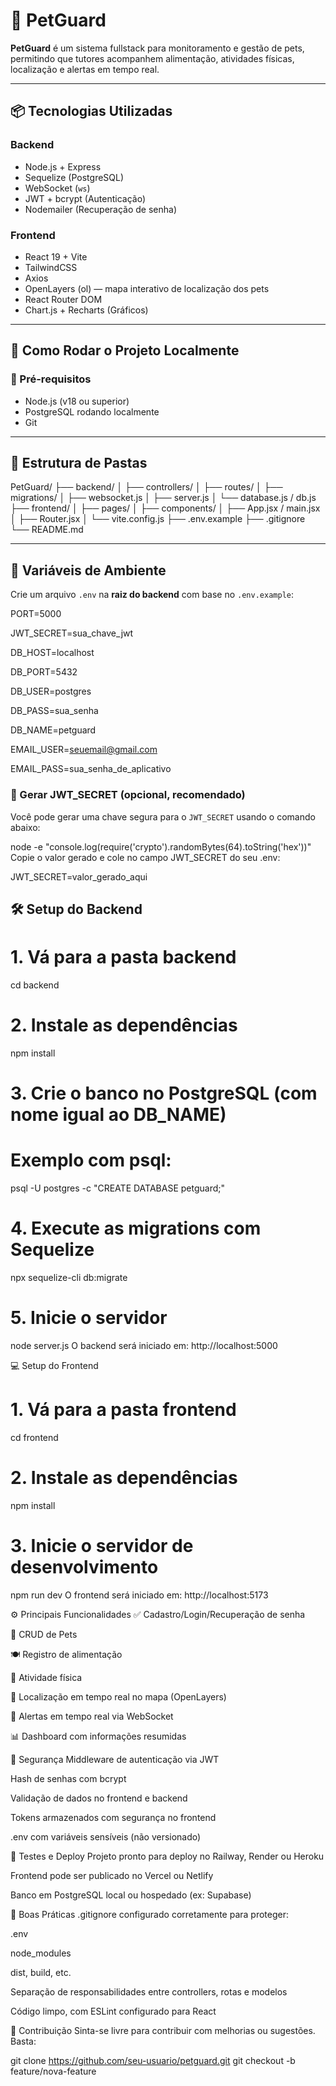 # 🐾 PetGuard

**PetGuard** é um sistema fullstack para monitoramento e gestão de pets, permitindo que tutores acompanhem alimentação, atividades físicas, localização e alertas em tempo real.

---

## 📦 Tecnologias Utilizadas

### Backend
- Node.js + Express
- Sequelize (PostgreSQL)
- WebSocket (`ws`)
- JWT + bcrypt (Autenticação)
- Nodemailer (Recuperação de senha)

### Frontend
- React 19 + Vite
- TailwindCSS
- Axios
- OpenLayers (ol) — mapa interativo de localização dos pets
- React Router DOM
- Chart.js + Recharts (Gráficos)

---

## 🚀 Como Rodar o Projeto Localmente

### 🔧 Pré-requisitos
- Node.js (v18 ou superior)
- PostgreSQL rodando localmente
- Git

---

## 📁 Estrutura de Pastas

PetGuard/
├── backend/
│ ├── controllers/
│ ├── routes/
│ ├── migrations/
│ ├── websocket.js
│ ├── server.js
│ └── database.js / db.js
├── frontend/
│ ├── pages/
│ ├── components/
│ ├── App.jsx / main.jsx
│ ├── Router.jsx
│ └── vite.config.js
├── .env.example
├── .gitignore
└── README.md


---

## 🔐 Variáveis de Ambiente

Crie um arquivo `.env` na **raiz do backend** com base no `.env.example`:

PORT=5000

JWT_SECRET=sua_chave_jwt

DB_HOST=localhost

DB_PORT=5432

DB_USER=postgres

DB_PASS=sua_senha

DB_NAME=petguard

EMAIL_USER=seuemail@gmail.com

EMAIL_PASS=sua_senha_de_aplicativo

### 🔑 Gerar JWT_SECRET (opcional, recomendado)

Você pode gerar uma chave segura para o `JWT_SECRET` usando o comando abaixo:

node -e "console.log(require('crypto').randomBytes(64).toString('hex'))"
Copie o valor gerado e cole no campo JWT_SECRET do seu .env:

JWT_SECRET=valor_gerado_aqui


## 🛠️ Setup do Backend

# 1. Vá para a pasta backend
cd backend

# 2. Instale as dependências
npm install

# 3. Crie o banco no PostgreSQL (com nome igual ao DB_NAME)
# Exemplo com psql:
psql -U postgres -c "CREATE DATABASE petguard;"

# 4. Execute as migrations com Sequelize
npx sequelize-cli db:migrate

# 5. Inicie o servidor
node server.js
O backend será iniciado em: http://localhost:5000

💻 Setup do Frontend

# 1. Vá para a pasta frontend
cd frontend

# 2. Instale as dependências
npm install

# 3. Inicie o servidor de desenvolvimento
npm run dev
O frontend será iniciado em: http://localhost:5173

⚙️ Principais Funcionalidades
✅ Cadastro/Login/Recuperação de senha

🐶 CRUD de Pets

🍽️ Registro de alimentação

🏃 Atividade física

📍 Localização em tempo real no mapa (OpenLayers)

🚨 Alertas em tempo real via WebSocket

📊 Dashboard com informações resumidas

🔐 Segurança
Middleware de autenticação via JWT

Hash de senhas com bcrypt

Validação de dados no frontend e backend

Tokens armazenados com segurança no frontend

.env com variáveis sensíveis (não versionado)

🧪 Testes e Deploy
Projeto pronto para deploy no Railway, Render ou Heroku

Frontend pode ser publicado no Vercel ou Netlify

Banco em PostgreSQL local ou hospedado (ex: Supabase)

🧼 Boas Práticas
.gitignore configurado corretamente para proteger:

.env

node_modules

dist, build, etc.

Separação de responsabilidades entre controllers, rotas e modelos

Código limpo, com ESLint configurado para React

🤝 Contribuição
Sinta-se livre para contribuir com melhorias ou sugestões. Basta:

git clone https://github.com/seu-usuario/petguard.git
git checkout -b feature/nova-feature
